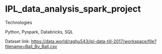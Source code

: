 # IPL_data_analysis_spark_project

Technologies




Python, Pyspark, Databricks, SQL


Dataset link:
https://data.world/raghu543/ipl-data-till-2017/workspace/file?filename=Ball_By_Ball.csv

